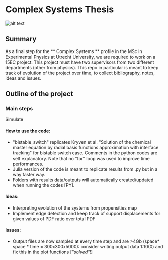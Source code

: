 # Complex Systems Thesis 

![alt text](https://www.floris.cc/shop/675-home_default/momentary-push-button-switch-12mm-square.jpg)

## Summary
  As a final step for the ** Complex Systems ** profile in the MSc in Experimental Physics at Utrecht University, we are required to work on a 15EC project. This project must have two supervisors from two different departments (other from physics). This repo in particular is meant to keep track of evolution of the project over time, to collect bibliography, notes, ideas and issues.

## Outline of the project

### Main steps
  Simulate

#### How to use the code:
  - "bistable_switch" replicates Kryven et al. "Solution of the chemical master equation by radial basis functions approximation with interface tracking" for bistable switch case. Comments in the python codes are self explanatory. Note that no "for" loop was used to improve time performances.
  - Julia version of the code is meant to replicate results from .py but in a way faster way.
  - Folders with results data/outputs will automatically created/updated when running the codes [PY].
  
#### Ideas:
  - Interpreting evolution of the systems from propensities map
  - Implement edge detection and keep track of support displacements for given values of PDF ratio over total PDF
  
#### Issues:
  - Output files are now sampled at every time step and are >4Gb (space* space * time = 300x300x5000): consider writing output data 1:10(0) and fix this in the plot functions [*"solved"*!]
